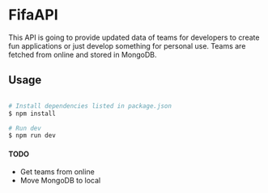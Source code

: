 # FifaAPI
This API is going to provide updated data of teams for developers to create fun applications or just develop something for personal use. Teams are fetched from online and stored in MongoDB.

## Usage
```bash

# Install dependencies listed in package.json
$ npm install

# Run dev 
$ npm run dev

```
#### TODO
* Get teams from online
* Move MongoDB to local